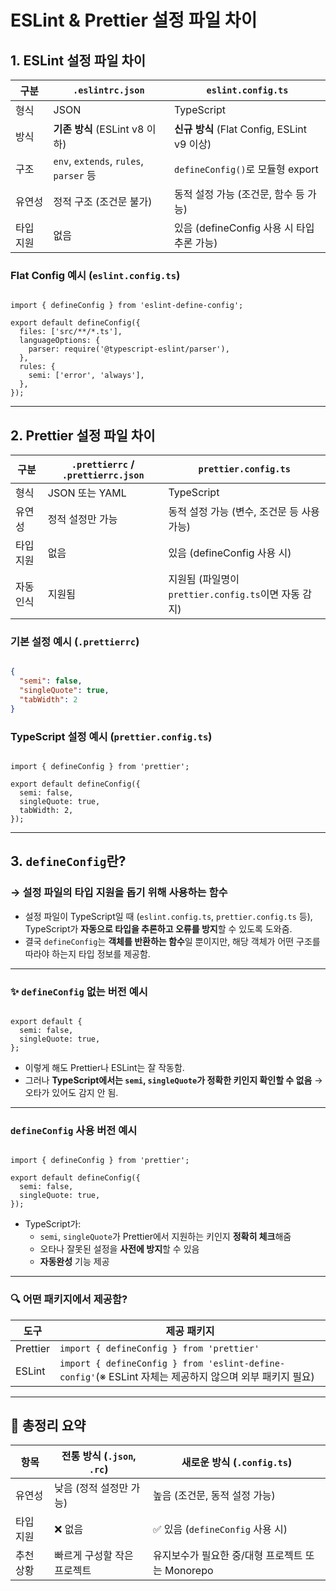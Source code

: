 ESLint & Prettier 설정 파일 차이
===

## 1. ESLint 설정 파일 차이

| 구분 | `.eslintrc.json` | `eslint.config.ts` |
| --- | --- | --- |
| 형식 | JSON | TypeScript |
| 방식 | **기존 방식** (ESLint v8 이하) | **신규 방식** (Flat Config, ESLint v9 이상) |
| 구조 | `env`, `extends`, `rules`, `parser` 등 | `defineConfig()`로 모듈형 export |
| 유연성 | 정적 구조 (조건문 불가) | 동적 설정 가능 (조건문, 함수 등 가능) |
| 타입 지원 | 없음 | 있음 (defineConfig 사용 시 타입 추론 가능) |

### Flat Config 예시 (`eslint.config.ts`)

```tsx

import { defineConfig } from 'eslint-define-config';

export default defineConfig({
  files: ['src/**/*.ts'],
  languageOptions: {
    parser: require('@typescript-eslint/parser'),
  },
  rules: {
    semi: ['error', 'always'],
  },
});

```

---

## 2. Prettier 설정 파일 차이

| 구분 | `.prettierrc` / `.prettierrc.json` | `prettier.config.ts` |
| --- | --- | --- |
| 형식 | JSON 또는 YAML | TypeScript |
| 유연성 | 정적 설정만 가능 | 동적 설정 가능 (변수, 조건문 등 사용 가능) |
| 타입 지원 | 없음 | 있음 (defineConfig 사용 시) |
| 자동 인식 | 지원됨 | 지원됨 (파일명이 `prettier.config.ts`이면 자동 감지) |

### 기본 설정 예시 (`.prettierrc`)

```json

{
  "semi": false,
  "singleQuote": true,
  "tabWidth": 2
}

```

### TypeScript 설정 예시 (`prettier.config.ts`)

```tsx

import { defineConfig } from 'prettier';

export default defineConfig({
  semi: false,
  singleQuote: true,
  tabWidth: 2,
});

```

---

## 3. `defineConfig`란?

### → 설정 파일의 **타입 지원을 돕기 위해 사용하는 함수**

- 설정 파일이 TypeScript일 때 (`eslint.config.ts`, `prettier.config.ts` 등), TypeScript가 **자동으로 타입을 추론하고 오류를 방지**할 수 있도록 도와줌.
- 결국 `defineConfig`는 **객체를 반환하는 함수**일 뿐이지만, 해당 객체가 어떤 구조를 따라야 하는지 타입 정보를 제공함.

---

### ✨ `defineConfig` 없는 버전 예시

```tsx

export default {
  semi: false,
  singleQuote: true,
};

```

- 이렇게 해도 Prettier나 ESLint는 잘 작동함.
- 그러나 **TypeScript에서는 `semi`, `singleQuote`가 정확한 키인지 확인할 수 없음** → 오타가 있어도 감지 안 됨.

---

### `defineConfig` 사용 버전 예시

```tsx

import { defineConfig } from 'prettier';

export default defineConfig({
  semi: false,
  singleQuote: true,
});

```

- TypeScript가:
    - `semi`, `singleQuote`가 Prettier에서 지원하는 키인지 **정확히 체크**해줌
    - 오타나 잘못된 설정을 **사전에 방지**할 수 있음
    - **자동완성** 기능 제공

---

### 🔍 어떤 패키지에서 제공함?

| 도구 | 제공 패키지 |
| --- | --- |
| Prettier | `import { defineConfig } from 'prettier'` |
| ESLint | `import { defineConfig } from 'eslint-define-config'`(※ ESLint 자체는 제공하지 않으며 외부 패키지 필요) |

---

## 📌 총정리 요약

| 항목 | 전통 방식 (`.json`, `.rc`) | 새로운 방식 (`.config.ts`) |
| --- | --- | --- |
| 유연성 | 낮음 (정적 설정만 가능) | 높음 (조건문, 동적 설정 가능) |
| 타입 지원 | ❌ 없음 | ✅ 있음 (`defineConfig` 사용 시) |
| 추천 상황 | 빠르게 구성할 작은 프로젝트 | 유지보수가 필요한 중/대형 프로젝트 또는 Monorepo |
